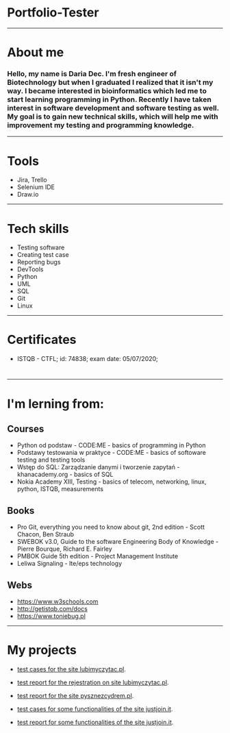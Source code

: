 # Portfolio-Tester
__________________
# About me

### Hello, my name is Daria Dec. I'm fresh engineer of Biotechnology but when I graduated I realized that it isn't my way. I became interested in bioinformatics which led me to start learning programming in Python. Recently I have taken interest in software development and software testing as well. My goal is to gain new technical skills, which will help me with improvement my testing and programming knowledge.
__________________
# Tools
- Jira, Trello
- Selenium IDE
- Draw.io
__________________
# Tech skills
- Testing software
- Creating test case
- Reporting bugs
- DevTools
- Python 
- UML
- SQL 
- Git
- Linux
__________________
# Certificates
- ISTQB - CTFL; id: 74838; exam date: 05/07/2020; 
#
#
__________________
# I'm lerning from:
## Courses
- Python od podstaw - CODE:ME - basics of programming in Python
- Podstawy testowania w praktyce - CODE:ME - basics of softoware testing and testing tools
- Wstęp do SQL: Zarządzanie danymi i tworzenie zapytań - khanacademy.org - basics of SQL
- Nokia Academy XIII, Testing - basics of telecom, networking, linux, python, ISTQB, measurements

## Books
- Pro Git, everything you need to know about git, 2nd edition - Scott Chacon, Ben Straub
- SWEBOK v3.0, Guide to the software Engineering Body of Knowledge - Pierre Bourque, Richard E. Fairley
- PMBOK Guide 5th edition - Project Management Institute
- Leliwa Signaling - lte/eps technology

## Webs
- https://www.w3schools.com
- http://getistqb.com/docs
- https://www.toniebug.pl
__________________

# My projects
- [test cases for the site lubimyczytac.pl](https://drive.google.com/file/d/1NL2enwhddSVhMwqZzsqQ9EYtUsB3ZbwL/view?usp=sharing).
- [test report for the rejestration on site lubimyczytac.pl](https://drive.google.com/file/d/1NLAkNOwWsTPSgoD8CJqD7V-B3FWC-rz3/view?usp=sharing).

- [test report for the site pysznezcydrem.pl](https://drive.google.com/file/d/13DgS_AGkTKV1y3sdYMBDs_zK7tre_1_N/view?usp=sharing).

- [test cases for some functionalities of the site justjoin.it](https://drive.google.com/file/d/1GgWETCtI7Db2U9x6qK5EZkV0PYy1waG-/view?usp=sharing).
- [test report for some functionalities of the site justjoin.it](https://drive.google.com/file/d/13XSWgNe5grX3u6-N7YFBKINrgdyMMHeJ/view?usp=sharing).
